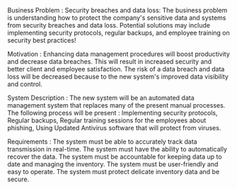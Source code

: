 Business Problem :
Security breaches and data loss: The business problem is understanding how to protect the company's sensitive data and systems from security breaches and data loss. Potential solutions may include implementing security protocols, regular backups, and employee training on security best practices!

Motivation :
Enhancing data management procedures will boost productivity and decrease data breaches. This will result in increased security and better client and employee satisfaction. The risk of a data breach and data loss will be decreased because to the new system's improved data visibility and control.

System Description :
The new system will be an automated data management system that replaces many of the present manual processes. The following process will be present :
 Implementing security protocols,
 Regular backups,
 Regular  training sessions for the employees about phishing,
 Using Updated Antivirus software that will protect from viruses.

Requirements :
The system must be able to accurately track data transmission  in real-time.
The system must have the ability to automatically recover the data.
The system must be accountable for keeping data up to date and managing the inventory.
The system must be user-friendly and easy to operate.
The system must protect delicate inventory data and be secure.
